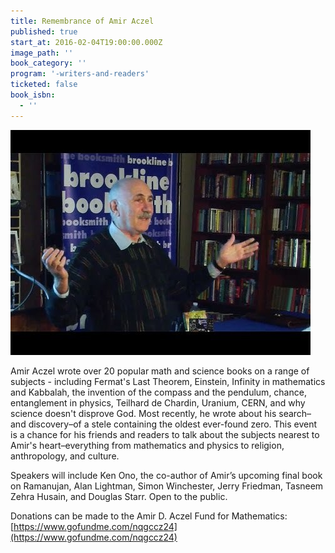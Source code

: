```yaml
---
title: Remembrance of Amir Aczel
published: true
start_at: 2016-02-04T19:00:00.000Z
image_path: ''
book_category: ''
program: '-writers-and-readers'
ticketed: false
book_isbn:
  - ''
---
```


![](/uploads/versions/hqdefault---x----480-360x---.jpg)

Amir Aczel wrote over 20 popular math and science books on a range of subjects - including Fermat's Last Theorem, Einstein, Infinity in mathematics and Kabbalah, the invention of the compass and the pendulum, chance, entanglement in physics, Teilhard de Chardin, Uranium, CERN, and why science doesn't disprove God. Most recently, he wrote about his search–and discovery–of a stele containing the oldest ever-found zero. This event is a chance for his friends and readers to talk about the subjects nearest to Amir's heart–everything from mathematics and physics to religion, anthropology, and culture.

Speakers will include Ken Ono, the co-author of Amir’s upcoming final book on Ramanujan, Alan Lightman, Simon Winchester, Jerry Friedman, Tasneem Zehra Husain, and Douglas Starr. Open to the public.

Donations can be made to the Amir D. Aczel Fund for Mathematics: [https://www.gofundme.com/nqgccz24](https://www.gofundme.com/nqgccz24)